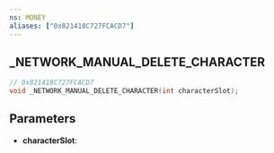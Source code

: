 ```yaml
---
ns: MONEY
aliases: ["0x821418C727FCACD7"]
---
```

## _NETWORK_MANUAL_DELETE_CHARACTER

```c
// 0x821418C727FCACD7
void _NETWORK_MANUAL_DELETE_CHARACTER(int characterSlot);
```


## Parameters
* **characterSlot**: 

